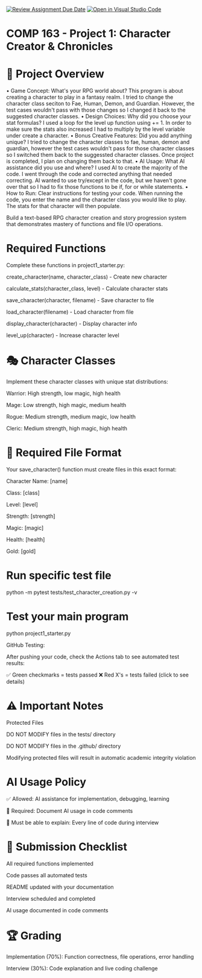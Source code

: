 [![Review Assignment Due Date](https://classroom.github.com/assets/deadline-readme-button-22041afd0340ce965d47ae6ef1cefeee28c7c493a6346c4f15d667ab976d596c.svg)](https://classroom.github.com/a/JTXl4WMa)
[![Open in Visual Studio Code](https://classroom.github.com/assets/open-in-vscode-2e0aaae1b6195c2367325f4f02e2d04e9abb55f0b24a779b69b11b9e10269abc.svg)](https://classroom.github.com/online_ide?assignment_repo_id=21272521&assignment_repo_type=AssignmentRepo)
# COMP 163 - Project 1: Character Creator & Chronicles
# 🎯 Project Overview

•	Game Concept: What's your RPG world about?  This program is about creating a character to play in a fantasy realm. I tried to change the character class seciton to Fae, Human, Demon, and Guardian. However, the test cases wouldn't pass with those changes so I changed it back to the suggested character classes. 
•	Design Choices: Why did you choose your stat formulas? I used a loop for the level up function using += 1. In order to make sure the stats also increased I had to multiply by the level variable under create a character. 
•	Bonus Creative Features: Did you add anything unique? I tried to change the character classes to fae, human, demon and guardian, however the test cases wouldn't pass for those character classes so I switched them back to the suggessted character classes. Once project is completed, I plan on changing them back to that. 
•	AI Usage: What AI assistance did you use and where? I used AI to create the majority of the code. I went through the code and corrected anything that needed correcting. AI wanted to use try/except in the code, but we haven't gone over that so I had to fix those functions to be if, for or while statements.
•	How to Run: Clear instructions for testing your code. When running the code, you enter the name and the character class you would like to play. The stats for that character will then populate. 


Build a text-based RPG character creation and story progression system that demonstrates mastery of functions and file I/O operations.

# Required Functions 
Complete these functions in project1_starter.py:

create_character(name, character_class) - Create new character

calculate_stats(character_class, level) - Calculate character stats

save_character(character, filename) - Save character to file

load_character(filename) - Load character from file

display_character(character) - Display character info

level_up(character) - Increase character level

# 🎭 Character Classes
Implement these character classes with unique stat distributions:


Warrior: High strength, low magic, high health

Mage: Low strength, high magic, medium health

Rogue: Medium strength, medium magic, low health

Cleric: Medium strength, high magic, high health

# 📁 Required File Format
Your save_character() function must create files in this exact format:

Character Name: [name]

Class: [class]

Level: [level]

Strength: [strength]

Magic: [magic]

Health: [health]

Gold: [gold]


# Run specific test file
python -m pytest tests/test_character_creation.py -v

# Test your main program
python project1_starter.py

GitHub Testing:

After pushing your code, check the Actions tab to see automated test results:

✅ Green checkmarks = tests passed
❌ Red X's = tests failed (click to see details)

# ⚠️ Important Notes
Protected Files

DO NOT MODIFY files in the tests/ directory

DO NOT MODIFY files in the .github/ directory

Modifying protected files will result in automatic academic integrity violation

# AI Usage Policy

✅ Allowed: AI assistance for implementation, debugging, learning

📝 Required: Document AI usage in code comments

🎯 Must be able to explain: Every line of code during interview

# 📝 Submission Checklist

 All required functions implemented
 
 Code passes all automated tests
 
 README updated with your documentation
 
 Interview scheduled and completed
 
 AI usage documented in code comments

# 🏆 Grading

Implementation (70%): Function correctness, file operations, error handling

Interview (30%): Code explanation and live coding challenge
